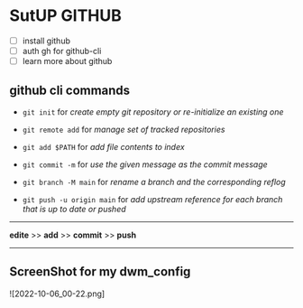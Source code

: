 # SutUP GITHUB 

- [ ] install github
- [ ] auth gh for github-cli 
- [ ] learn more about github

## github cli commands

- `git init` for _create empty git repository or re-initialize an existing one_

- `git remote add` for _manage set of tracked repositories_

- `git add $PATH` for _add file contents to index_

- `git commit -m` for _use the given message as the commit message_

- `git branch -M main` for _rename a branch and the corresponding reflog_

- `git push -u origin main` for _add upstream reference for each branch that is up to date or pushed_

-----------

**edite** >> **add** >> **commit** >> **push**

-----------

## ScreenShot  for my dwm_config

![2022-10-06_00-22.png]
